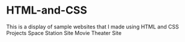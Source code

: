 # HTML-and-CSS
This is a display of sample websites that I made using HTML and CSS
Projects
Space Station Site
Movie Theater Site
